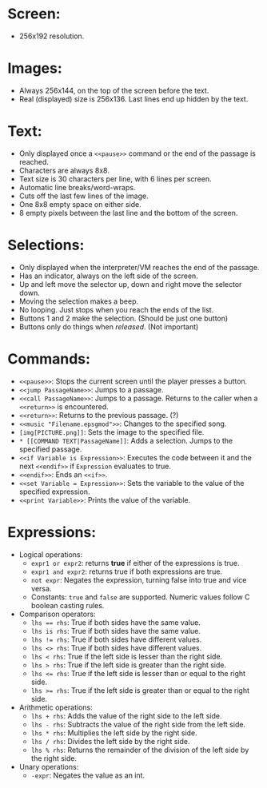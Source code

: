 # Screen:
* 256x192 resolution.

# Images:
* Always 256x144, on the top of the screen before the text.
* Real (displayed) size is 256x136. Last lines end up hidden by the text.

# Text:
* Only displayed once a `<<pause>>` command or the end of the passage is reached.
* Characters are always 8x8.
* Text size is 30 characters per line, with 6 lines per screen.
* Automatic line breaks/word-wraps.
* Cuts off the last few lines of the image.
* One 8x8 empty space on either side.
* 8 empty pixels between the last line and the bottom of the screen.

# Selections:
* Only displayed when the interpreter/VM reaches the end of the passage.
* Has an indicator, always on the left side of the screen.
* Up and left move the selector up, down and right move the selector down.
* Moving the selection makes a beep.
* No looping. Just stops when you reach the ends of the list.
* Buttons 1 and 2 make the selection. (Should be just one button)
* Buttons only do things when *released*. (Not important)

# Commands:
* `<<pause>>`: Stops the current screen until the player presses a button.
* `<<jump PassageName>>`: Jumps to a passage.
* `<<call PassageName>>`: Jumps to a passage. Returns to the caller when a `<<return>>` is encountered.
* `<<return>>`: Returns to the previous passage. (?)
* `<<music "Filename.epsgmod">>`: Changes to the specified song.
* `[img[PICTURE.png]]`: Sets the image to the specified file.
* `* [[COMMAND TEXT|PassageName]]`: Adds a selection. Jumps to the specified passage.
* `<<if Variable is Expression>>`: Executes the code between it and the next `<<endif>>` if `Expression` evaluates to true.
* `<<endif>>`: Ends an `<<if>>`.
* `<<set Variable = Expression>>`: Sets the variable to the value of the specified expression.
* `<<print Variable>>`: Prints the value of the variable.

# Expressions:
* Logical operations:
    * `expr1 or expr2`: returns **true** if either of the expressions is true.
    * `expr1 and expr2`: returns true if both expressions are true.
    * `not expr`: Negates the expression, turning false into true and vice versa.
    * Constants: `true` and `false` are supported. Numeric values follow C boolean casting rules.
* Comparison operators:
    * `lhs == rhs`: True if both sides have the same value.
    * `lhs is rhs`: True if both sides have the same value.
    * `lhs != rhs`: True if both sides have different values.
    * `lhs <> rhs`: True if both sides have different values.
    * `lhs < rhs`: True if the left side is lesser than the right side.
    * `lhs > rhs`: True if the left side is greater than the right side.
    * `lhs <= rhs`: True if the left side is lesser than or equal to the right side.
    * `lhs >= rhs`: True if the left side is greater than or equal to the right side.
* Arithmetic operations:
    * `lhs + rhs`: Adds the value of the right side to the left side.
    * `lhs - rhs`: Subtracts the value of the right side from the left side.
    * `lhs * rhs`: Multiplies the left side by the right side.
    * `lhs / rhs`: Divides the left side by the right side.
    * `lhs % rhs`: Returns the remainder of the division of the left side by the right side.
* Unary operations:
    * `-expr`: Negates the value as an int.
